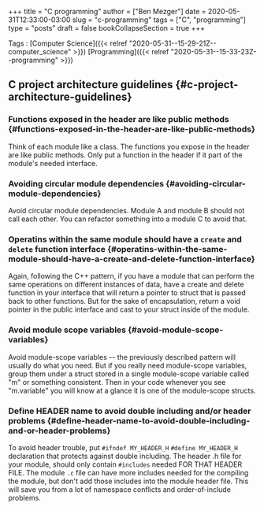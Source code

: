 +++
title = "C programming"
author = ["Ben Mezger"]
date = 2020-05-31T12:33:00-03:00
slug = "c-programming"
tags = ["C", "programming"]
type = "posts"
draft = false
bookCollapseSection = true
+++

Tags
: [Computer Science]({{< relref "2020-05-31--15-29-21Z--computer_science" >}}) [Programming]({{< relref "2020-05-31--15-33-23Z--programming" >}})


## C project architecture guidelines {#c-project-architecture-guidelines}


### Functions exposed in the header are like public methods {#functions-exposed-in-the-header-are-like-public-methods}

Think of each module like a class. The functions you expose in the
header are like public methods. Only put a function in the header if it
part of the module's needed interface.


### Avoiding circular module dependencies {#avoiding-circular-module-dependencies}

Avoid circular module dependencies. Module A and module B should
not call each other. You can refactor something into a module C to avoid
that.


### Operatins within the same module should have a `create` and `delete` function interface {#operatins-within-the-same-module-should-have-a-create-and-delete-function-interface}

Again, following the C++ pattern, if you have a module that can
perform the same operations on different instances of data, have a
create and delete function in your interface that will return a pointer
to struct that is passed back to other functions. But for the sake of
encapsulation, return a void pointer in the public interface and cast to
your struct inside of the module.


### Avoid module scope variables {#avoid-module-scope-variables}

Avoid module-scope variables -- the previously described pattern
will usually do what you need. But if you really need module-scope
variables, group them under a struct stored in a single module-scope
variable called "m" or something consistent. Then in your code whenever
you see "m.variable" you will know at a glance it is one of the
module-scope structs.


### Define HEADER name to avoid double including and/or header problems {#define-header-name-to-avoid-double-including-and-or-header-problems}

To avoid header trouble, put `#ifndef MY_HEADER_H` `#define MY_HEADER_H`
declaration that protects against double including. The header .h file for your
module, should only contain `#includes` needed FOR THAT HEADER FILE. The module
`.c` file can have more includes needed for the compiling the module, but don't
add those includes into the module header file. This will save you from a lot of
namespace conflicts and order-of-include problems.